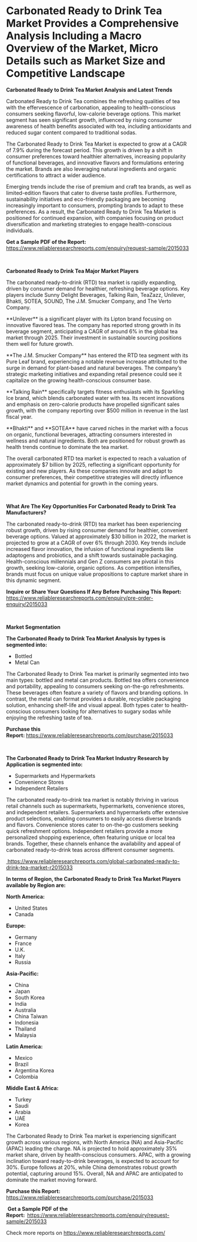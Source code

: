 <p><h1>Carbonated Ready to Drink Tea Market Provides a Comprehensive Analysis Including a Macro Overview of the Market, Micro Details such as Market Size and Competitive Landscape</h1></p><p><strong>Carbonated Ready to Drink Tea Market Analysis and Latest Trends</strong></p>
<p><p>Carbonated Ready to Drink Tea combines the refreshing qualities of tea with the effervescence of carbonation, appealing to health-conscious consumers seeking flavorful, low-calorie beverage options. This market segment has seen significant growth, influenced by rising consumer awareness of health benefits associated with tea, including antioxidants and reduced sugar content compared to traditional sodas.</p><p>The Carbonated Ready to Drink Tea Market is expected to grow at a CAGR of 7.9% during the forecast period. This growth is driven by a shift in consumer preferences toward healthier alternatives, increasing popularity of functional beverages, and innovative flavors and formulations entering the market. Brands are also leveraging natural ingredients and organic certifications to attract a wider audience.</p><p>Emerging trends include the rise of premium and craft tea brands, as well as limited-edition flavors that cater to diverse taste profiles. Furthermore, sustainability initiatives and eco-friendly packaging are becoming increasingly important to consumers, prompting brands to adapt to these preferences. As a result, the Carbonated Ready to Drink Tea Market is positioned for continued expansion, with companies focusing on product diversification and marketing strategies to engage health-conscious individuals.</p></p>
<p><strong>Get a Sample PDF of the Report:&nbsp;</strong> <a href="https://www.reliableresearchreports.com/enquiry/request-sample/2015033?utm_campaign=2224&utm_medium=2&utm_source=Github&utm_content=ia&utm_term=07042025&utm_id=carbonated-ready-to-drink-tea">https://www.reliableresearchreports.com/enquiry/request-sample/2015033</a></p>
<p>&nbsp;</p>
<p><strong>Carbonated Ready to Drink Tea Major Market Players</strong></p>
<p><p>The carbonated ready-to-drink (RTD) tea market is rapidly expanding, driven by consumer demand for healthier, refreshing beverage options. Key players include Sunny Delight Beverages, Talking Rain, TeaZazz, Unilever, Bhakti, SOTEA, SOUND, The J.M. Smucker Company, and The Verto Company.</p><p>**Unilever** is a significant player with its Lipton brand focusing on innovative flavored teas. The company has reported strong growth in its beverage segment, anticipating a CAGR of around 6% in the global tea market through 2025. Their investment in sustainable sourcing positions them well for future growth.</p><p>**The J.M. Smucker Company** has entered the RTD tea segment with its Pure Leaf brand, experiencing a notable revenue increase attributed to the surge in demand for plant-based and natural beverages. The company’s strategic marketing initiatives and expanding retail presence could see it capitalize on the growing health-conscious consumer base.</p><p>**Talking Rain** specifically targets fitness enthusiasts with its Sparkling Ice brand, which blends carbonated water with tea. Its recent innovations and emphasis on zero-calorie products have propelled significant sales growth, with the company reporting over $500 million in revenue in the last fiscal year.</p><p>**Bhakti** and **SOTEA** have carved niches in the market with a focus on organic, functional beverages, attracting consumers interested in wellness and natural ingredients. Both are positioned for robust growth as health trends continue to dominate the tea market.</p><p>The overall carbonated RTD tea market is expected to reach a valuation of approximately $7 billion by 2025, reflecting a significant opportunity for existing and new players. As these companies innovate and adapt to consumer preferences, their competitive strategies will directly influence market dynamics and potential for growth in the coming years.</p></p>
<p>&nbsp;</p>
<p><strong>What Are The Key Opportunities For Carbonated Ready to Drink Tea Manufacturers?</strong></p>
<p><p>The carbonated ready-to-drink (RTD) tea market has been experiencing robust growth, driven by rising consumer demand for healthier, convenient beverage options. Valued at approximately $30 billion in 2022, the market is projected to grow at a CAGR of over 6% through 2030. Key trends include increased flavor innovation, the infusion of functional ingredients like adaptogens and probiotics, and a shift towards sustainable packaging. Health-conscious millennials and Gen Z consumers are pivotal in this growth, seeking low-calorie, organic options. As competition intensifies, brands must focus on unique value propositions to capture market share in this dynamic segment.</p></p>
<p><strong>Inquire or Share Your Questions If Any Before Purchasing This Report:</strong> <a href="https://www.reliableresearchreports.com/enquiry/pre-order-enquiry/2015033?utm_campaign=2224&utm_medium=2&utm_source=Github&utm_content=ia&utm_term=07042025&utm_id=carbonated-ready-to-drink-tea">https://www.reliableresearchreports.com/enquiry/pre-order-enquiry/2015033</a></p>
<p>&nbsp;</p>
<p><strong>Market Segmentation</strong></p>
<p><strong>The Carbonated Ready to Drink Tea Market Analysis by types is segmented into:</strong></p>
<p><ul><li>Bottled</li><li>Metal Can</li></ul></p>
<p><p>The Carbonated Ready to Drink Tea market is primarily segmented into two main types: bottled and metal can products. Bottled tea offers convenience and portability, appealing to consumers seeking on-the-go refreshments. These beverages often feature a variety of flavors and branding options. In contrast, the metal can format provides a durable, recyclable packaging solution, enhancing shelf-life and visual appeal. Both types cater to health-conscious consumers looking for alternatives to sugary sodas while enjoying the refreshing taste of tea.</p></p>
<p><strong>Purchase this Report:&nbsp;</strong><a href="https://www.reliableresearchreports.com/purchase/2015033?utm_campaign=2224&utm_medium=2&utm_source=Github&utm_content=ia&utm_term=07042025&utm_id=carbonated-ready-to-drink-tea">https://www.reliableresearchreports.com/purchase/2015033</a></p>
<p>&nbsp;</p>
<p><strong>The Carbonated Ready to Drink Tea Market Industry Research by Application is segmented into:</strong></p>
<p><ul><li>Supermarkets and Hypermarkets</li><li>Convenience Stores</li><li>Independent Retailers</li></ul></p>
<p><p>The carbonated ready-to-drink tea market is notably thriving in various retail channels such as supermarkets, hypermarkets, convenience stores, and independent retailers. Supermarkets and hypermarkets offer extensive product selections, enabling consumers to easily access diverse brands and flavors. Convenience stores cater to on-the-go customers seeking quick refreshment options. Independent retailers provide a more personalized shopping experience, often featuring unique or local tea brands. Together, these channels enhance the availability and appeal of carbonated ready-to-drink teas across different consumer segments.</p></p>
<p><a href="https://www.reliableresearchreports.com/global-carbonated-ready-to-drink-tea-market-r2015033?utm_campaign=2224&utm_medium=2&utm_source=Github&utm_content=ia&utm_term=07042025&utm_id=carbonated-ready-to-drink-tea">&nbsp;https://www.reliableresearchreports.com/global-carbonated-ready-to-drink-tea-market-r2015033</a></p>
<p><strong>In terms of Region, the Carbonated Ready to Drink Tea Market Players available by Region are:</strong></p>
<p>
    <p> <strong> North America: </strong>
        <ul>
            <li>United States</li>
            <li>Canada</li>
        </ul>
        </p> 
    <p> <strong> Europe: </strong>
        <ul>
            <li>Germany</li>
            <li>France</li>
            <li>U.K.</li>
            <li>Italy</li>
            <li>Russia</li>
        </ul>
        </p> 
    <p> <strong> Asia-Pacific: </strong>
        <ul>
            <li>China</li>
            <li>Japan</li>
            <li>South Korea</li>
            <li>India</li>
            <li>Australia</li>
            <li>China Taiwan</li>
            <li>Indonesia</li>
            <li>Thailand</li>
            <li>Malaysia</li>
        </ul>
        </p> 
    <p> <strong> Latin America: </strong>
        <ul>
            <li>Mexico</li>
            <li>Brazil</li>
            <li>Argentina Korea</li>
            <li>Colombia</li>
        </ul>
        </p> 
    <p> <strong> Middle East & Africa: </strong>
        <ul>
            <li>Turkey</li>
            <li>Saudi</li>
            <li>Arabia</li>
            <li>UAE</li>
            <li>Korea</li>
        </ul>
    </p>
    </p>
<p><p>The Carbonated Ready to Drink Tea market is experiencing significant growth across various regions, with North America (NA) and Asia-Pacific (APAC) leading the charge. NA is projected to hold approximately 35% market share, driven by health-conscious consumers. APAC, with a growing inclination toward ready-to-drink beverages, is expected to account for 30%. Europe follows at 20%, while China demonstrates robust growth potential, capturing around 15%. Overall, NA and APAC are anticipated to dominate the market moving forward.</p></p>
<p><strong>Purchase this Report: </strong><a href="https://www.reliableresearchreports.com/purchase/2015033?utm_campaign=2224&utm_medium=2&utm_source=Github&utm_content=ia&utm_term=07042025&utm_id=carbonated-ready-to-drink-tea">https://www.reliableresearchreports.com/purchase/2015033</a></p>
<p>&nbsp;<strong>Get a Sample PDF of the Report:&nbsp;&nbsp;</strong><a href="https://www.reliableresearchreports.com/enquiry/request-sample/2015033?utm_campaign=2224&utm_medium=2&utm_source=Github&utm_content=ia&utm_term=07042025&utm_id=carbonated-ready-to-drink-tea">https://www.reliableresearchreports.com/enquiry/request-sample/2015033</a></p>
<p><strong></strong></p>
<p>Check more reports on <a href="https://www.reliableresearchreports.com/?utm_campaign=2224&utm_medium=2&utm_source=Github&utm_content=ia&utm_term=07042025&utm_id=carbonated-ready-to-drink-tea">https://www.reliableresearchreports.com/</a></p>